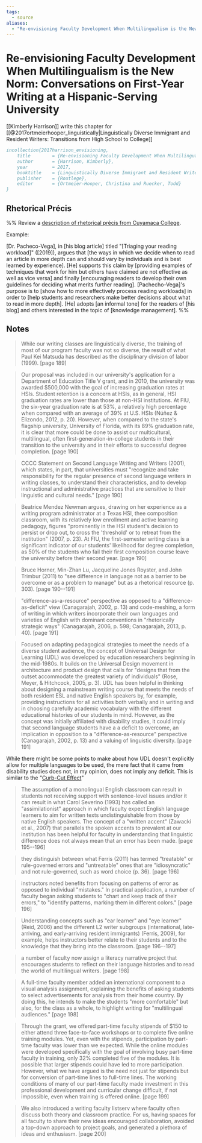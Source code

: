 ```yaml
---
tags:
  - source
aliases:
  - "Re-envisioning Faculty Development When Multilingualism is the New Norm: Conversations on First-Year Writing at a Hispanic-Serving University"
---
```

# Re-envisioning Faculty Development When Multilingualism is the New Norm: Conversations on First-Year Writing at a Hispanic-Serving University
[[Kimberly Harrison]] write this chapter for [[@2017ortmeierhooper_linguistically|Linguistically Diverse Immigrant and Resident Writers: Transitions from High School to College]]

```bibtex
incollection{2017harrison_envisioning,
	title        = {Re-envisioning Faculty Development When Multilingualism is the New Norm},
	author       = {Harrison, Kimberly},
	year         = 2017,
	booktitle    = {Linguistically Diverse Immigrant and Resident Writers: Transitions from High School to College},
	publisher    = {Routlege},
	editor       = {Ortmeier-Hooper, Christina and Ruecker, Todd}
}
```

## Rhetorical Précis
%% 
Review a [description of rhetorical précis from Cuyamaca College](https://www.cuyamaca.edu/student-support/tutoring-center/files/student-resources/rhetorical-precis-description-and-examples.pdf). 

Example:

[Dr. Pacheco-Vega], in [his blog article] titled "[Triaging your reading workload]" ([2019]), argues that [the ways in which we decide when to read an article in more depth can and should vary by individuals and is best learned by experience]. [He] supports this claim by [providing examples of techniques that work for him but others have claimed are not effective as well as vice versa] and finally [encouraging readers to develop their own guidelines for deciding what merits further reading]. [Pachecho-Vega]'s purpose is to [show how to more effectively process reading workloads] in order to [help students and researchers make better decisions about what to read in more depth]. [He] adopts [an informal tone] for the readers of [his blog] and others interested in the topic of [knowledge management]. 
%%
## Notes
> While our writing classes are linguistically diverse, the training of most of our program faculty was not so diverse, the result of what Paul Kei Matsuda has described as the disciplinary division of labor (1999). [page 189]

> Our proposal was included in our university's application for a Department of Education Title V grant, and in 2010, the university was awarded $500,000 with the goal of increasing graduation rates at HSIs. Student retention is a concern at HSIs, as in general, HSI graduation rates are lower than those at non-HSI institutions. At FIU, the six-year graduation rate is at 53%, a relatively high percentage when compared with an average of 39% at U.S. HSIs (Núñez & Elizondo, 2012, p. 20). However, when compared to the state's flagship university, University of Florida, with its 89% graduation rate, it is clear that more could be done to assist our multicultural, multilingual, often first-generation-in-college students in their transition to the university and in their efforts to successful degree completion. [page 190]

> CCCC Statement on Second Language Writing and Writers (2001), which states, in part, that universities must "recognize and take responsibility for the regular presence of second language writers in writing classes, to understand their characteristics, and to develop instructional and administrative practices that are sensitive to their linguistic and cultural needs." [page 190]

> Beatrice Mendez Newman argues, drawing on her experience as a writing program administrator at a Texas HSI, thee composition classroom, with its relatively low enrollment and active learning pedagogy, figures "prominently in the HSI student's decision to persist or drop out, to cross the 'threshold' or to retreat from the institution" (2007, p. 23). At FIU, the first-semester writing class is a significant indicator of our students' likelihood for degree completion, as 50% of the students who fail their first composition course leave the university before their second year. [page 190]

> Bruce Horner, Min-Zhan Lu, Jacqueline Jones Royster, and John Trimbur (2011) to "see difference in language not as a barrier to be overcome or as a problem to manage" but as a rhetorical resource (p. 303). [page 190--191]

> "difference-as-a-resource" perspective as opposed to a "difference-as-deficit" view (Canagarajah, 2002, p. 13) and code-meshing, a form of writing in which writers incorporate their own languages and varieties of English with dominant conventions in "rhetorically strategic ways" (Canagarajah, 2006, p. 598; Canagarajah, 2013, p. 40). [page 191]

> Focused on adapting pedagogical strategies to meet the needs of a diverse student audience, the concept of Universal Design for Learning (UDL) was developed by education researchers beginning in the mid-1980s. It builds on the Universal Design movement in architecture and product design that calls for "designs that from the outset accommodate the greatest variety of individuals" (Rose, Meyer, & Hitchcock, 2005, p. 3). UDL has been helpful in thinking about designing a mainstream writing course that meets the needs of both resident ESL and native English speakers by, for example, providing instructions for all activities both verbally and in writing and in choosing carefully academic vocabulary with the different educational histories of our students in mind. However, as the concept was initially affiliated with disability studies, it could imply that second language students have a a deficit to overcome, an implication in opposition to a "difference-as-resource" perspective (Canagarajah, 2002, p. 13) and a valuing of linguistic diversity. [page 191]

While there might be some points to make about how UDL doesn't explicitly allow for multiple languages to be used, the mere fact that it came from disability studies does not, in my opinion, does not imply any deficit. This is similar to the "[Curb-Cut Effect](https://uxdesign.cc/the-curb-cut-effect-universal-design-b4e3d7da73f5)" 

> The assumption of a monolingual English classroom can result in students not receiving support with sentence-level issues and/or it can result in what Carol Severino (1993) has called an "assimilationist" approach in which faculty expect English language learners to aim for written texts undistinguishable from those by native English speakers. The concept of a "written accent" (Zawacki et al., 2007) that parallels the spoken accents to prevalent at our institution has been helpful for faculty in understanding that linguistic difference does not always mean that an error has been made. [page 195--196]

> they distinguish between what Ferris (2011) has termed "treatable" or rule-governed errors and "untreatable" ones that are "idiosyncratic" and not rule-governed, such as word choice (p. 36). [page 196]

> instructors noted benefits from focusing on patterns of error as opposed to individual "mistakes." In practical application, a number of faculty began asking students to "chart and keep track of their errors," to "identify patterns, marking them in different colors." [page 196]

> Understanding concepts such as "ear learner" and "eye learner" (Reid, 2006) and the different L2 writer subgroups (international, late-arriving, and early-arriving resident immigrants) (Ferris, 2009), for example, helps instructors better relate to their students and to the knowledge that they bring into the classroom. [page 196--197]

> a number of faculty now assign a literacy narrative project that encourages students to reflect on their language histories and to read the world of multilingual writers. [page 198]

> A full-time faculty member added an international component to a visual analysis assignment, explaining the benefits of asking students to select advertisements for analysis from their home country. By doing this, he intends to make the students "more comfortable" but also, for the class as a whole, to highlight writing for "multilingual audiences." [page 198]

> Through the grant, we offered part-time faculty stipends of $150 to either attend three face-to-face workshops or to complete five online training modules. Yet, even with the stipends, participation by part-time faculty was lower than we expected. While the online modules were developed specifically with the goal of involving busy part-time faculty in training, only 32% completed five of the modules. It is possible that larger stipends could have led to more participation. However, what we have argued is the need not just for stipends but for conversion of part-time lines to full-time lines. The working conditions of many of our part-time faculty made investment in this professional development and curricular change difficult, if not impossible, even when training is offered online. [page 199]

> We also introduced a writing faculty listserv where faculty often discuss both theory and classroom practice. For us, having spaces for all faculty to share their new ideas encouraged collaboration, avoided a top-down approach to project goals, and generated a plethora of ideas and enthusiasm. [page 200]

